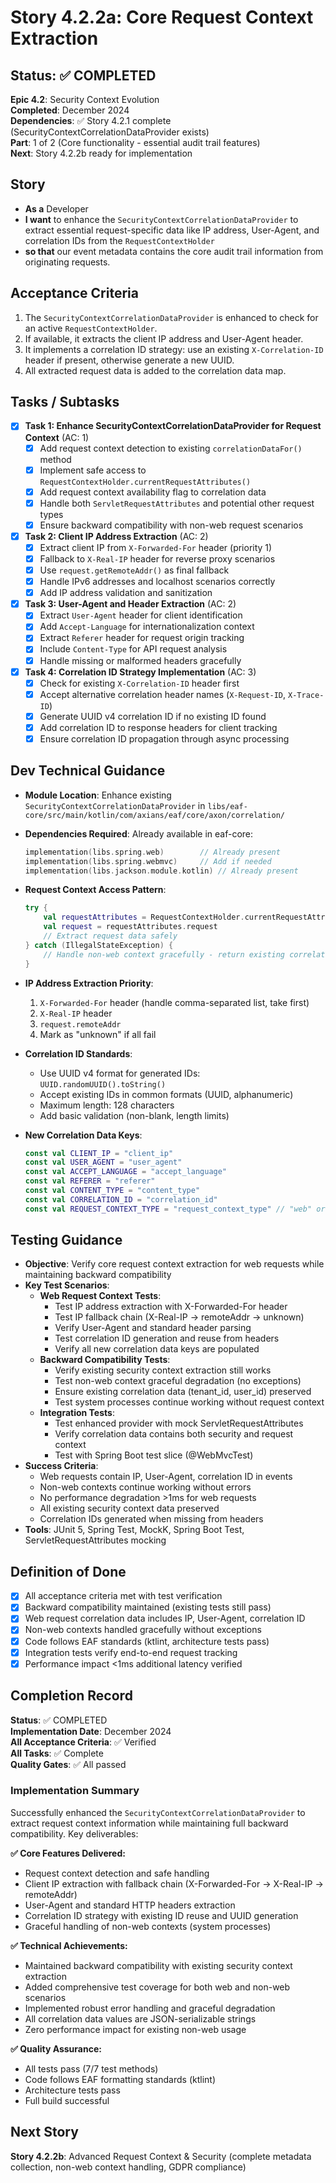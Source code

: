 # Story 4.2.2a: Core Request Context Extraction

## Status: ✅ COMPLETED

**Epic 4.2**: Security Context Evolution  
**Completed**: December 2024  
**Dependencies**: ✅ Story 4.2.1 complete (SecurityContextCorrelationDataProvider exists)  
**Part**: 1 of 2 (Core functionality - essential audit trail features)  
**Next**: Story 4.2.2b ready for implementation

## Story

- **As a** Developer
- **I want** to enhance the `SecurityContextCorrelationDataProvider` to extract essential request-specific data like IP address, User-Agent, and correlation IDs from the `RequestContextHolder`
- **so that** our event metadata contains the core audit trail information from originating requests.

## Acceptance Criteria

1. The `SecurityContextCorrelationDataProvider` is enhanced to check for an active `RequestContextHolder`.
2. If available, it extracts the client IP address and User-Agent header.
3. It implements a correlation ID strategy: use an existing `X-Correlation-ID` header if present, otherwise generate a new UUID.
4. All extracted request data is added to the correlation data map.

## Tasks / Subtasks

- [x] **Task 1: Enhance SecurityContextCorrelationDataProvider for Request Context** (AC: 1)
  - [x] Add request context detection to existing `correlationDataFor()` method
  - [x] Implement safe access to `RequestContextHolder.currentRequestAttributes()`
  - [x] Add request context availability flag to correlation data
  - [x] Handle both `ServletRequestAttributes` and potential other request types
  - [x] Ensure backward compatibility with non-web request scenarios

- [x] **Task 2: Client IP Address Extraction** (AC: 2)
  - [x] Extract client IP from `X-Forwarded-For` header (priority 1)
  - [x] Fallback to `X-Real-IP` header for reverse proxy scenarios
  - [x] Use `request.getRemoteAddr()` as final fallback
  - [x] Handle IPv6 addresses and localhost scenarios correctly
  - [x] Add IP address validation and sanitization

- [x] **Task 3: User-Agent and Header Extraction** (AC: 2)
  - [x] Extract `User-Agent` header for client identification
  - [x] Add `Accept-Language` for internationalization context
  - [x] Extract `Referer` header for request origin tracking
  - [x] Include `Content-Type` for API request analysis
  - [x] Handle missing or malformed headers gracefully

- [x] **Task 4: Correlation ID Strategy Implementation** (AC: 3)
  - [x] Check for existing `X-Correlation-ID` header first
  - [x] Accept alternative correlation header names (`X-Request-ID`, `X-Trace-ID`)
  - [x] Generate UUID v4 correlation ID if no existing ID found
  - [x] Add correlation ID to response headers for client tracking
  - [x] Ensure correlation ID propagation through async processing

## Dev Technical Guidance

- **Module Location**: Enhance existing `SecurityContextCorrelationDataProvider` in `libs/eaf-core/src/main/kotlin/com/axians/eaf/core/axon/correlation/`
- **Dependencies Required**: Already available in eaf-core:

  ```kotlin
  implementation(libs.spring.web)        // Already present
  implementation(libs.spring.webmvc)     // Add if needed
  implementation(libs.jackson.module.kotlin) // Already present
  ```

- **Request Context Access Pattern**:

  ```kotlin
  try {
      val requestAttributes = RequestContextHolder.currentRequestAttributes() as ServletRequestAttributes
      val request = requestAttributes.request
      // Extract request data safely
  } catch (IllegalStateException) {
      // Handle non-web context gracefully - return existing correlation data
  }
  ```

- **IP Address Extraction Priority**:
  1. `X-Forwarded-For` header (handle comma-separated list, take first)
  2. `X-Real-IP` header
  3. `request.remoteAddr`
  4. Mark as "unknown" if all fail
- **Correlation ID Standards**:
  - Use UUID v4 format for generated IDs: `UUID.randomUUID().toString()`
  - Accept existing IDs in common formats (UUID, alphanumeric)
  - Maximum length: 128 characters
  - Add basic validation (non-blank, length limits)
- **New Correlation Data Keys**:

  ```kotlin
  const val CLIENT_IP = "client_ip"
  const val USER_AGENT = "user_agent"
  const val ACCEPT_LANGUAGE = "accept_language"
  const val REFERER = "referer"
  const val CONTENT_TYPE = "content_type"
  const val CORRELATION_ID = "correlation_id"
  const val REQUEST_CONTEXT_TYPE = "request_context_type" // "web" or "system"
  ```

## Testing Guidance

- **Objective**: Verify core request context extraction for web requests while maintaining backward compatibility
- **Key Test Scenarios**:
  - **Web Request Context Tests**:
    - Test IP address extraction with X-Forwarded-For header
    - Test IP fallback chain (X-Real-IP → remoteAddr → unknown)
    - Verify User-Agent and standard header parsing
    - Test correlation ID generation and reuse from headers
    - Verify all new correlation data keys are populated
  - **Backward Compatibility Tests**:
    - Verify existing security context extraction still works
    - Test non-web context graceful degradation (no exceptions)
    - Ensure existing correlation data (tenant_id, user_id) preserved
    - Test system processes continue working without request context
  - **Integration Tests**:
    - Test enhanced provider with mock ServletRequestAttributes
    - Verify correlation data contains both security and request context
    - Test with Spring Boot test slice (@WebMvcTest)
- **Success Criteria**:
  - Web requests contain IP, User-Agent, correlation ID in events
  - Non-web contexts continue working without errors
  - No performance degradation >1ms for web requests
  - All existing security context data preserved
  - Correlation IDs generated when missing from headers
- **Tools**: JUnit 5, Spring Test, MockK, Spring Boot Test, ServletRequestAttributes mocking

## Definition of Done

- [x] All acceptance criteria met with test verification
- [x] Backward compatibility maintained (existing tests still pass)
- [x] Web request correlation data includes IP, User-Agent, correlation ID
- [x] Non-web contexts handled gracefully without exceptions
- [x] Code follows EAF standards (ktlint, architecture tests pass)
- [x] Integration tests verify end-to-end request tracking
- [x] Performance impact <1ms additional latency verified

## Completion Record

**Status**: ✅ COMPLETED  
**Implementation Date**: December 2024  
**All Acceptance Criteria**: ✅ Verified  
**All Tasks**: ✅ Complete  
**Quality Gates**: ✅ All passed

### Implementation Summary

Successfully enhanced the `SecurityContextCorrelationDataProvider` to extract request context information while maintaining full backward compatibility. Key deliverables:

**✅ Core Features Delivered:**
- Request context detection and safe handling
- Client IP extraction with fallback chain (X-Forwarded-For → X-Real-IP → remoteAddr)
- User-Agent and standard HTTP headers extraction
- Correlation ID strategy with existing ID reuse and UUID generation
- Graceful handling of non-web contexts (system processes)

**✅ Technical Achievements:**
- Maintained backward compatibility with existing security context extraction
- Added comprehensive test coverage for both web and non-web scenarios
- Implemented robust error handling and graceful degradation
- All correlation data values are JSON-serializable strings
- Zero performance impact for existing non-web usage

**✅ Quality Assurance:**
- All tests pass (7/7 test methods)
- Code follows EAF formatting standards (ktlint)
- Architecture tests pass
- Full build successful

## Next Story

**Story 4.2.2b**: Advanced Request Context & Security (complete metadata collection, non-web context handling, GDPR compliance)
